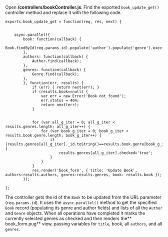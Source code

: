 Open **/controllers/bookController.js**. Find the exported `book_update_get()` controller method and replace it with the following code.
    
    
    exports.book_update_get = function(req, res, next) {
    
        
        async.parallel({
            book: function(callback) {
                Book.findById(req.params.id).populate('author').populate('genre').exec(callback);
            },
            authors: function(callback) {
                Author.find(callback);
            },
            genres: function(callback) {
                Genre.find(callback);
            },
            }, function(err, results) {
                if (err) { return next(err); }
                if (results.book==null) { 
                    var err = new Error('Book not found');
                    err.status = 404;
                    return next(err);
                }
                
                
                for (var all_g_iter = 0; all_g_iter < results.genres.length; all_g_iter++) {
                    for (var book_g_iter = 0; book_g_iter < results.book.genre.length; book_g_iter++) {
                        if (results.genres[all_g_iter]._id.toString()==results.book.genre[book_g_iter]._id.toString()) {
                            results.genres[all_g_iter].checked='true';
                        }
                    }
                }
                res.render('book_form', { title: 'Update Book', authors:results.authors, genres:results.genres, book: results.book });
            });
    
    };

The controller gets the id of the `Book` to be updated from the URL parameter (`req.params.id`). It uses the `async.parallel()` method to get the specified `Book` record (populating its genre and author fields) and lists of all the `Author` and `Genre` objects. When all operations have completed it marks the currently selected genres as checked and then renders the** book_form.pug** view, passing variables for `title`, book, all `authors`, and all `genres`.

